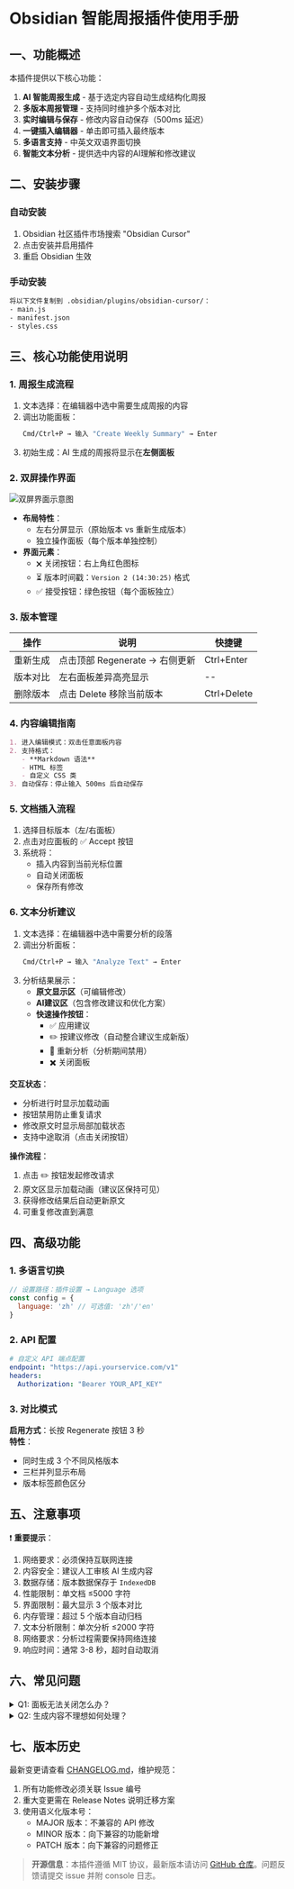 # Obsidian 智能周报插件使用手册

## 一、功能概述
本插件提供以下核心功能：
1. **AI 智能周报生成** - 基于选定内容自动生成结构化周报
2. **多版本周报管理** - 支持同时维护多个版本对比
3. **实时编辑与保存** - 修改内容自动保存（500ms 延迟）
4. **一键插入编辑器** - 单击即可插入最终版本
5. **多语言支持** - 中英文双语界面切换
6. **智能文本分析** - 提供选中内容的AI理解和修改建议

## 二、安装步骤
### 自动安装
1. Obsidian 社区插件市场搜索 "Obsidian Cursor"
2. 点击安装并启用插件
3. 重启 Obsidian 生效

### 手动安装
```bash
将以下文件复制到 .obsidian/plugins/obsidian-cursor/：
- main.js
- manifest.json 
- styles.css
```

## 三、核心功能使用说明
### 1. 周报生成流程
1. 文本选择：在编辑器中选中需要生成周报的内容
2. 调出功能面板：
   ```bash
   Cmd/Ctrl+P → 输入 "Create Weekly Summary" → Enter
   ```
3. 初始生成：AI 生成的周报将显示在**左侧面板**

### 2. 双屏操作界面
![双屏界面示意图](/path/to/image.png)
- **布局特性**：
  - 左右分屏显示（原始版本 vs 重新生成版本）
  - 独立操作面板（每个版本单独控制）
- **界面元素**：
  - 🗙 关闭按钮：右上角红色图标
  - ⏳ 版本时间戳：`Version 2 (14:30:25)` 格式
  - ✅ 接受按钮：绿色按钮（每个面板独立）

### 3. 版本管理
| 操作         | 说明                          | 快捷键       |
|--------------|-------------------------------|-------------|
| 重新生成     | 点击顶部 Regenerate → 右侧更新 | Ctrl+Enter  |
| 版本对比     | 左右面板差异高亮显示          | --          |
| 删除版本     | 点击 Delete 移除当前版本      | Ctrl+Delete |

### 4. 内容编辑指南
```markdown
1. 进入编辑模式：双击任意面板内容
2. 支持格式：
   - **Markdown 语法**
   - HTML 标签
   - 自定义 CSS 类
3. 自动保存：停止输入 500ms 后自动保存
```

### 5. 文档插入流程
1. 选择目标版本（左/右面板）
2. 点击对应面板的 ✅ Accept 按钮
3. 系统将：
   - 插入内容到当前光标位置
   - 自动关闭面板
   - 保存所有修改

### 6. 文本分析建议
1. 文本选择：在编辑器中选中需要分析的段落
2. 调出分析面板：
   ```bash
   Cmd/Ctrl+P → 输入 "Analyze Text" → Enter
   ```
3. 分析结果展示：
   - **原文显示区**（可编辑修改）
   - **AI建议区**（包含修改建议和优化方案）
   - **快速操作按钮**：
     - ✅ 应用建议
     - ✏️ 按建议修改（自动整合建议生成新版）
     - 🔄 重新分析（分析期间禁用）
     - ✖️ 关闭面板

**交互状态**：
- 分析进行时显示加载动画
- 按钮禁用防止重复请求
- 修改原文时显示局部加载状态
- 支持中途取消（点击关闭按钮）

**操作流程**：
1. 点击 ✏️ 按钮发起修改请求
2. 原文区显示加载动画（建议区保持可见）
3. 获得修改结果后自动更新原文
4. 可重复修改直到满意

## 四、高级功能
### 1. 多语言切换
```javascript
// 设置路径：插件设置 → Language 选项
const config = {
  language: 'zh' // 可选值: 'zh'/'en'
}
```

### 2. API 配置
```yaml
# 自定义 API 端点配置
endpoint: "https://api.yourservice.com/v1"
headers:
  Authorization: "Bearer YOUR_API_KEY"
```

### 3. 对比模式
**启用方式**：长按 Regenerate 按钮 3 秒  
**特性**：
- 同时生成 3 个不同风格版本
- 三栏并列显示布局
- 版本标签颜色区分

## 五、注意事项
❗ **重要提示**：
1. 网络要求：必须保持互联网连接
2. 内容安全：建议人工审核 AI 生成内容
3. 数据存储：版本数据保存于 `IndexedDB`
4. 性能限制：单文档 ≤5000 字符
5. 界面限制：最大显示 3 个版本对比
6. 内存管理：超过 5 个版本自动归档
7. 文本分析限制：单次分析 ≤2000 字符
8. 网络要求：分析过程需要保持网络连接
9. 响应时间：通常 3-8 秒，超时自动取消

## 六、常见问题
<details>
<summary>Q1: 面板无法关闭怎么办？</summary>

**解决方案**：
- 按 ESC 键强制关闭
- 点击界面外区域
- 重启 Obsidian
</details>

<details>
<summary>Q2: 生成内容不理想如何处理？</summary>

**优化步骤**：
1. 调整输入文本详细程度
2. 使用 Regenerate 多次生成
3. 手动编辑优化内容
4. 检查 API 连接状态
</details>

## 七、版本历史
最新变更请查看 [CHANGELOG.md](CHANGELOG.md)，维护规范：
1. 所有功能修改必须关联 Issue 编号
2. 重大变更需在 Release Notes 说明迁移方案
3. 使用语义化版本号：
   - MAJOR 版本：不兼容的 API 修改
   - MINOR 版本：向下兼容的功能新增
   - PATCH 版本：向下兼容的问题修正

> **开源信息**：本插件遵循 MIT 协议，最新版本请访问 [GitHub 仓库](https://github.com/your-repo)。问题反馈请提交 issue 并附 console 日志。